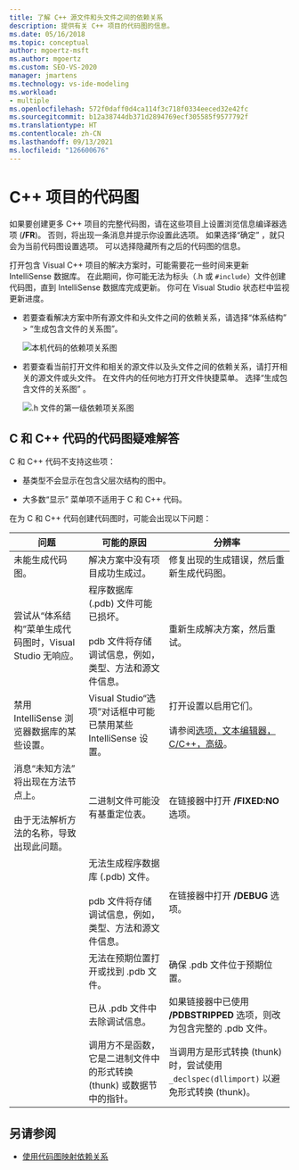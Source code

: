 ```yaml
---
title: 了解 C++ 源文件和头文件之间的依赖关系
description: 提供有关 C++ 项目的代码图的信息。
ms.date: 05/16/2018
ms.topic: conceptual
author: mgoertz-msft
ms.author: mgoertz
ms.custom: SEO-VS-2020
manager: jmartens
ms.technology: vs-ide-modeling
ms.workload:
- multiple
ms.openlocfilehash: 572f0daff0d4ca114f3c718f0334eeced32e42fc
ms.sourcegitcommit: b12a38744db371d2894769ecf305585f9577792f
ms.translationtype: HT
ms.contentlocale: zh-CN
ms.lasthandoff: 09/13/2021
ms.locfileid: "126600676"
---
```

# <a name="code-maps-for-c-projects"></a>C++ 项目的代码图

如果要创建更多 C++ 项目的完整代码图，请在这些项目上设置浏览信息编译器选项 (**/FR**)。 否则，将出现一条消息并提示你设置此选项。 如果选择“确定” ，就只会为当前代码图设置选项。 可以选择隐藏所有之后的代码图的信息。

打开包含 Visual C++ 项目的解决方案时，可能需要花一些时间来更新 IntelliSense 数据库。 在此期间，你可能无法为标头（.h 或 `#include`）文件创建代码图，直到 IntelliSense 数据库完成更新。 你可在 Visual Studio 状态栏中监视更新进度。

- 若要查看解决方案中所有源文件和头文件之间的依赖关系，请选择“体系结构” > “生成包含文件的关系图”。

   ![本机代码的依赖项关系图](../modeling/media/dependencygraphgeneral_nativecode.png)

- 若要查看当前打开文件和相关的源文件以及头文件之间的依赖关系，请打开相关的源文件或头文件。 在文件内的任何地方打开文件快捷菜单。 选择“生成包含文件的关系图” 。

   ![.h 文件的第一级依赖项关系图](../modeling/media/dependencygraph_native_firstlevel.png)

## <a name="troubleshoot-code-maps-for-c-and-c-code"></a>C 和 C++ 代码的代码图疑难解答

C 和 C++ 代码不支持这些项：

- 基类型不会显示在包含父层次结构的图中。

- 大多数“显示”  菜单项不适用于 C 和 C++ 代码。

在为 C 和 C++ 代码创建代码图时，可能会出现以下问题：

|**问题**|可能的原因 |**分辨率**|
|-|-|-|
|未能生成代码图。|解决方案中没有项目成功生成过。|修复出现的生成错误，然后重新生成代码图。|
|尝试从“体系结构”菜单生成代码图时，Visual Studio 无响应。|程序数据库 (.pdb) 文件可能已损坏。<br /><br /> pdb 文件将存储调试信息，例如，类型、方法和源文件信息。|重新生成解决方案，然后重试。|
|禁用 IntelliSense 浏览器数据库的某些设置。|Visual Studio“选项”对话框中可能已禁用某些 IntelliSense 设置。|打开设置以启用它们。<br /><br /> 请参阅[选项，文本编辑器，C/C++，高级](../ide/reference/options-text-editor-c-cpp-advanced.md)。|
|消息“未知方法”  将出现在方法节点上。<br /><br /> 由于无法解析方法的名称，导致出现此问题。|二进制文件可能没有基重定位表。|在链接器中打开 **/FIXED:NO** 选项。|
||无法生成程序数据库 (.pdb) 文件。<br /><br /> pdb 文件将存储调试信息，例如，类型、方法和源文件信息。|在链接器中打开 **/DEBUG** 选项。|
||无法在预期位置打开或找到 .pdb 文件。|确保 .pdb 文件位于预期位置。|
||已从 .pdb 文件中去除调试信息。|如果链接器中已使用 **/PDBSTRIPPED** 选项，则改为包含完整的 .pdb 文件。|
||调用方不是函数，它是二进制文件中的形式转换 (thunk) 或数据节中的指针。|当调用方是形式转换 (thunk) 时，尝试使用 `_declspec(dllimport)` 以避免形式转换 (thunk)。|

## <a name="see-also"></a>另请参阅

- [使用代码图映射依赖关系](../modeling/map-dependencies-across-your-solutions.md)
